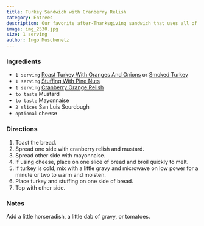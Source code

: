 ```yaml
---
title: Turkey Sandwich with Cranberry Relish
category: Entrees
description: Our favorite after-Thanksgiving sandwich that uses all of the leftover ingredients sitting around from the main Thanksgiving feast.
image: img_2530.jpg
size: 1 serving
author: Ingo Muschenetz
---
```


### Ingredients

* `1 serving` [Roast Turkey With Oranges And Onions](http://muschenetz.com/tablem/food/roast-turkey-with-oranges-and-onions/) or [Smoked Turkey](http://muschenetz.com/tablem/food/smoked-turkey/)
* `1 serving` [Stuffing With Pine Nuts](http://muschenetz.com/tablem/food/stuffing-with-pine-nuts/)
* `1 serving` [Cranberry Orange Relish](http://muschenetz.com/tablem/food/cranberry-orange-relish/)
* `to taste` Mustard
* `to taste` Mayonnaise
* `2 slices` San Luis Sourdough
* `optional` cheese

### Directions

1. Toast the bread. 
2. Spread one side with cranberry relish and mustard. 
3. Spread other side with mayonnaise. 
4. If using cheese, place on one slice of bread and broil quickly to melt. 
5. If turkey is cold, mix with a little gravy and microwave on low power for a minute or two to warm and moisten. 
6. Place turkey and stuffing on one side of bread. 
7. Top with other side.

### Notes

Add a little horseradish, a little dab of gravy, or tomatoes.